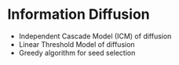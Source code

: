 # Information Diffusion

- Independent Cascade Model (ICM) of diffusion
- Linear Threshold Model of diffusion
- Greedy algorithm for seed selection
